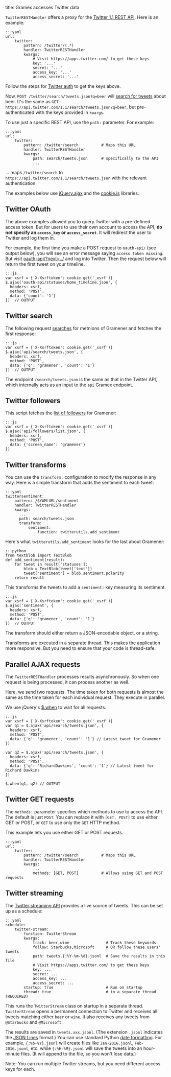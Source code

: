 title: Gramex accesses Twitter data

`TwitterRESTHandler` offers a proxy for the [Twitter 1.1 REST API](https://dev.twitter.com/rest/public). Here is an example:

    :::yaml
    url:
        twitter:
            pattern: /twitter/(.*)
            handler: TwitterRESTHandler
            kwargs:
                # Visit https://apps.twitter.com/ to get these keys
                key: '...'
                secret: '...'
                access_key: '...'
                access_secret: '...'

Follow the steps for [Twitter auth](../auth/#twitter-auth) to get the keys above.

Now, `POST /twitter/search/tweets.json?q=beer` will 
[search for tweets][search-tweets] about beer.
It's the same as `GET https://api.twitter.com/1.1/search/tweets.json?q=beer`,
but pre-authenticated with the keys provided in `kwargs`.

To use just a specific REST API, use the `path:` parameter. For example:

    :::yaml
    url:
        twitter:
            pattern: /twitter/search          # Maps this URL
            handler: TwitterRESTHandler
            kwargs:
                path: search/tweets.json      # specifically to the API 
                ...

... maps `/twitter/search` to `https://api.twitter.com/1.1/search/tweets.json`
with the relevant authentication.

The examples below use [jQuery.ajax][jquery-ajax] and the [cookie.js][cookie.js] libraries.

[jquery-ajax]: http://api.jquery.com/jquery.ajax/
[cookie.js]: https://github.com/florian/cookie.js
[search-tweets]: https://dev.twitter.com/rest/reference/get/search/tweets

<script src="https://cdnjs.cloudflare.com/ajax/libs/cookie.js/1.2.0/cookie.min.js"></script>

## Twitter OAuth

The above examples allowed you to query Twitter with a pre-defined access token.
But for users to use their own account to access the API, **do not specify an
`access_key` or `access_secret`**. It will redirect the user to Twitter and log
them in.

For example, the first time you make a POST request to `oauth-api/` (see output
below), you will see an error message saying `access token missing`. But visit
[oauth-api/?next=../](oauth-api/) and log into Twitter. Then the request below
will return the first tweet on your timeline.

    :::js
    var xsrf = {'X-Xsrftoken': cookie.get('_xsrf')}
    $.ajax('oauth-api/statuses/home_timeline.json', {
      headers: xsrf,
      method: 'POST',
      data: {'count': '1'}
    })  // OUTPUT


## Twitter search

The following request [searches](https://dev.twitter.com/rest/reference/get/search/tweets) for metnions of Gramener and fetches the first response:

    :::js
    var xsrf = {'X-Xsrftoken': cookie.get('_xsrf')}
    $.ajax('api/search/tweets.json', {
      headers: xsrf,
      method: 'POST',
      data: {'q': 'gramener', 'count': '1'}
    })  // OUTPUT

The endpoint `/search/tweets.json` is the same as that in the Twitter API, which internally acts as an input to the `api` Gramex endpoint.

## Twitter followers

This script fetches the [list of followers](https://dev.twitter.com/rest/reference/get/followers/list) for Gramener:

    :::js
    var xsrf = {'X-Xsrftoken': cookie.get('_xsrf')}
    $.ajax('api/followers/list.json', {
      headers: xsrf,
      method: 'POST',
      data: {'screen_name': 'gramener'}
    })

## Twitter transforms

You can use the `transform:` configuration to modify the response in any way. Here is a simple transform that adds the sentiment to each tweet:

    :::yaml
    twittersentiment:
        pattern: /$YAMLURL/sentiment
        handler: TwitterRESTHandler
        kwargs:
          ...
          path: search/tweets.json
          transform:
              sentiment: 
                  function: twitterutils.add_sentiment

Here's what `twitterutils.add_sentiment` looks for the last about Gramener:

    :::python
    from textblob import TextBlob
    def add_sentiment(result):
        for tweet in result['statuses']:
            blob = TextBlob(tweet['text'])
            tweet['sentiment'] = blob.sentiment.polarity
        return result

This transforms the tweets to add a `sentiment:` key measuring its sentiment.

    :::js
    var xsrf = {'X-Xsrftoken': cookie.get('_xsrf')}
    $.ajax('sentiment', {
      headers: xsrf,
      method: 'POST',
      data: {'q': 'gramener', 'count': '1'}
    })  // OUTPUT

The transform should either return a JSON-encodable object, or a string.

Transforms are executed in a separate thread. This makes the application more responsive. But you need to ensure that your code is thread-safe.


## Parallel AJAX requests

The `TwitterRESTHandler` processes results asynchronously. So when one request
is being processed, it can process another as well.

Here, we send two requests. The time taken for both requests is almost the same
as the time taken for each individual request. They execute in parallel.

We use jQuery's [$.when](http://api.jquery.com/jQuery.when/) to wait for all
requests.

    :::js
    var xsrf = {'X-Xsrftoken': cookie.get('_xsrf')}
    var q1 = $.ajax('api/search/tweets.json', {
      headers: xsrf,
      method: 'POST',
      data: {'q': 'gramener', 'count': '1'} // Latest tweet for Gramener
    })

    var q2 = $.ajax('api/search/tweets.json', {
      headers: xsrf,
      method: 'POST',
      data: {'q': 'RichardDawkins', 'count': '1'} // Latest tweet for Richard Dawkins
    })

    $.when(q1, q2) // OUTPUT

## Twitter GET requests

The `methods:` parameter specifies which methods to use to access the API. The
default is just `POST`. You can replace it with `[GET, POST]` to use either
GET or POST, or `GET` to use only the `GET` HTTP method.

This example lets you use either GET or POST requests.

    :::yaml
    url:
        twitter:
            pattern: /twitter/search          # Maps this URL
            handler: TwitterRESTHandler
            kwargs:
                ...
                methods: [GET, POST]          # Allows using GET and POST requests

## Twitter streaming

The [Twitter streaming API](https://dev.twitter.com/streaming/overview) provides
a live source of tweets. This can be set up as a schedule:

    :::yaml
    schedule:
        twitter-stream:
            function: TwitterStream
            kwargs:
                track: beer,wine                # Track these keywords
                follow: Starbucks,Microsoft     # OR follow these users' tweets
                path: tweets.{:%Y-%m-%d}.jsonl  # Save the results in this file
                # Visit https://apps.twitter.com/ to get these keys
                key: ...
                secret: ...
                access_key: ...
                access_secret: ...
            startup: true                       # Run on startup
            thread: true                        # in a separate thread (REQUIRED)

This runs the `TwitterStream` class on startup in a separate thread.
`TwitterStream` opens a permanent connection to Twitter and receives all tweets
matching either `beer` or `wine`. It also receives any tweets from `@Starbucks`
and `@Microsoft`.

The results are saved in `tweets.xxx.jsonl`. (The extension `.jsonl` indicates
the [JSON Lines](http://jsonlines.org/) format.) You can use standard Python
[date formatting](http://strftime.org/). For example, `{:%b-%Y}.jsonl` will
create files like `Jan-2016.jsonl`, `Feb-2016.jsonl`, etc. while `{:%H-%M}.jsonl`
will save the tweets into an hour-minute files. (It will append to the file, so
you won't lose data.)

Note: You can run multiple Twitter streams, but you need different access keys
for each.


<script>
var xsrf = {'X-Xsrftoken': cookie.get('_xsrf')}
var pre = [].slice.call(document.querySelectorAll('pre'))

function condense(result) {
  var field = [].concat(result)[0]
  field = field.statuses ? field.statuses[0] : field
  if (!field || !field.user)
    return result
  result = {
    'id_str'      : field.id_str,
    'created_at'  : field.created_at,
    'text'        : field.text,
    'user'        : {
        'name'      : field.user ? field.user.name : '',
        'time_zone' : field.user ? field.user.time_zone : '',
        '...'       : '...'
    },
    '...'         : '...'
  }
  if ('sentiment' in field)
    result.sentiment = field.sentiment
  return result
}


function replace(e, regex, text) {
    e.innerHTML = e.innerHTML.replace(regex, 
      '<p style="color: #ccc">// OUTPUT</p><p>' + text + '</p>')
}

function next() {
  var output_regex = /\/\/ OUTPUT/,
      element = pre.shift(),
      text = element.textContent

  // Behind the scenes, use GET instead of POST because we want to cache the requests.
  // But only for /api/, not for /oauth-api/
  if (!text.match(/oauth-api/))
    text = text.replace(/method: 'POST'/ig, "method: 'GET'")

  if (text.match(output_regex))
    if (text.match(/\$.when/)) {
      // Use GET to evaluate, since it can be cached
      eval(text).then(function(res1, res2) {
        var result = []
        for (var r of [res1, res2])
          result.push(condense(r))
        replace(element, output_regex, JSON.stringify(result, null, 2))
      })
    }
    else if (text.match(/\$.ajax/)) {
      eval(text).always(function(result) {
        replace(element, output_regex, JSON.stringify(condense(result), null, 2))
      })
    }
  if (pre.length > 0) { next() }
}
next()
</script>
